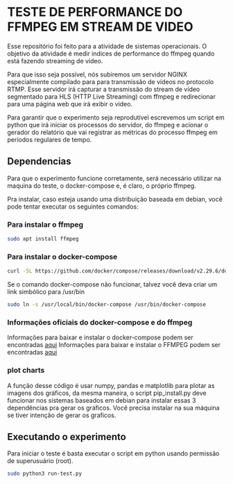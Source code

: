 # TESTE DE PERFORMANCE DO FFMPEG EM STREAM DE VIDEO

Esse repositório foi feito para a atividade de sistemas operacionais.
O objetivo da atividade é medir indices de performance do ffmpeg quando
está fazendo streaming de vídeo.

Para que isso seja possível, nós subiremos um servidor NGINX especialmente
compilado para para transmissão de vídeos no protocolo RTMP. Esse servidor
irá capturar a transmissão do stream de vídeo segmentado para HLS (HTTP Live
Streaming) com ffmpeg e redirecionar para uma página web que irá exibir o video.

Para garantir que o experimento seja reprodutível escrevemos um script em python
que irá iniciar os processos do servidor, do ffmpeg e acionar o gerador do relatório
que vai registrar as métricas do processo ffmpeg em períodos regulares de tempo.

## Dependencias

Para que o experimento funcione corretamente, será necessário utilizar na maquina do teste,
o docker-compose e, é claro, o próprio ffmpeg.

Pra instalar, caso esteja usando uma distribuição baseada em debian,
você pode tentar executar os seguintes comandos:

### Para instalar o ffmpeg

```bash
sudo apt install ffmpeg
```

### Para instalar o docker-compose

```bash
curl -SL https://github.com/docker/compose/releases/download/v2.29.6/docker-compose-linux-x86_64 -o /usr/local/bin/docker-compose
```

Se o comando docker-compose não funcionar, talvez você deva criar um link simbólico para /usr/bin

```bash
sudo ln -s /usr/local/bin/docker-compose /usr/bin/docker-compose
```

### Informações oficiais do docker-compose e do ffmpeg

Informações para baixar e instalar o docker-compose podem ser encontradas [aqui](https://docs.docker.com/compose/install/standalone/)
Informações para baixar e instalar o FFMPEG podem ser encontradas [aqui](https://www.ffmpeg.org/download.html)

### plot charts

A função desse código é usar numpy, pandas e matplotlib para plotar as imagens dos gráficos, da mesma maneira, o script pip_install.py deve
funcionar nos sistemas baseados em debian para instalar essas 3 dependências pra gerar os gráficos. Você precisa instalar na sua máquina
se tiver intenção de gerar os graficos.

## Executando o experimento

Para iniciar o teste é basta executar o script em python usando permissão de superusuário
(root).

```bash
sudo python3 run-test.py
```
